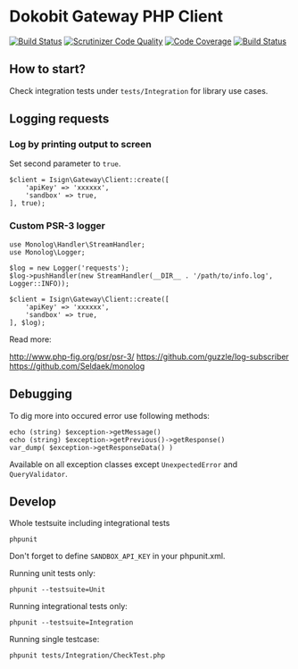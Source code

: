 # Dokobit Gateway PHP Client

[![Build Status](https://travis-ci.org/dokobit/gateway-sdk-php.svg?branch=develop)](https://travis-ci.org/dokobit/gateway-sdk-php)
[![Scrutinizer Code Quality](https://scrutinizer-ci.com/g/dokobit/gateway-sdk-php/badges/quality-score.png?b=develop)](https://scrutinizer-ci.com/g/dokobit/gateway-sdk-php/?branch=develop)
[![Code Coverage](https://scrutinizer-ci.com/g/dokobit/gateway-sdk-php/badges/coverage.png?b=develop)](https://scrutinizer-ci.com/g/dokobit/gateway-sdk-php/?branch=develop)
[![Build Status](https://scrutinizer-ci.com/g/dokobit/gateway-sdk-php/badges/build.png?b=develop)](https://scrutinizer-ci.com/g/dokobit/gateway-sdk-php/build-status/master)


## How to start?

Check integration tests under `tests/Integration` for library use cases.

## Logging requests

### Log by printing output to screen

Set second parameter to `true`.

    $client = Isign\Gateway\Client::create([
        'apiKey' => 'xxxxxx',
        'sandbox' => true,
    ], true);


### Custom PSR-3 logger

    use Monolog\Handler\StreamHandler;
    use Monolog\Logger;

    $log = new Logger('requests');
    $log->pushHandler(new StreamHandler(__DIR__ . '/path/to/info.log', Logger::INFO));

    $client = Isign\Gateway\Client::create([
        'apiKey' => 'xxxxxx',
        'sandbox' => true,
    ], $log);

Read more:

http://www.php-fig.org/psr/psr-3/
https://github.com/guzzle/log-subscriber
https://github.com/Seldaek/monolog


## Debugging

To dig more into occured error use following methods:

    echo (string) $exception->getMessage()
    echo (string) $exception->getPrevious()->getResponse()
    var_dump( $exception->getResponseData() )

Available on all exception classes except `UnexpectedError` and `QueryValidator`.

## Develop

Whole testsuite including integrational tests

    phpunit

Don't forget to define `SANDBOX_API_KEY` in your phpunit.xml.


Running unit tests only:

    phpunit --testsuite=Unit

Running integrational tests only:

    phpunit --testsuite=Integration

Running single testcase:

    phpunit tests/Integration/CheckTest.php
